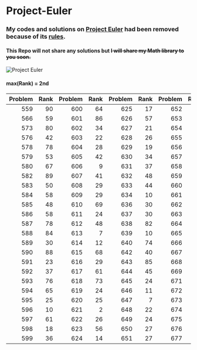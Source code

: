 # Project-Euler
### My codes and solutions on [Project Euler](https://projecteuler.net/archives) had been removed because of its [rules](https://projecteuler.chat/viewtopic.php?f=50&t=1356).

#### This Repo will not share any solutions but ~~I will share my Math library to you soon.~~

![Project Euler](https://projecteuler.net/profile/LzyRapx.png)

#### max(Rank) = 2nd
|Problem|Rank|Problem|Rank|Problem|Rank|Problem|Rank|Problem|Rank|
|------:|---:|------:|---:|------:|---:|------:|---:|------:|---:|
|559|90|600|64|625|17|652|19|678|29|
|566|59|601|86|626|57|653|17|679|58|
|573|80|602|34|627|21|654|22|680|28|
|576|42|603|22|628|26|655|56|681|13|
|578|78|604|28|629|19|656|15|682|37|
|579|53|605|42|630|34|657|23|683|31|
|580|67|606|9|631|37|658|9|684|35|
|582|89|607|41|632|48|659|26|685|29|
|583|50|608|29|633|44|660|46|687|45|
|584|58|609|29|634|10|661|23|688|30|
|585|48|610|69|636|30|662|17|689|35|
|586|58|611|24|637|30|663|22|690|35|
|587|78|612|48|638|82|664|42|691||
|588|84|613|7|639|10|665|38|
|589|30|614|12|640|74|666|28|
|590|88|615|68|642|40|667|25|
|591|23|616|29|643|85|668|91|
|592|37|617|61|644|45|669|21|
|593|76|618|73|645|24|671|81|
|594|65|619|24|646|11|672|13|
|595|25|620|25|647|7|673|15|
|596|10|621|2|648|22|674|23|
|597|61|622|26|649|24|675|9|
|598|18|623|56|650|27|676|76|
|599|36|624|14|651|27|677|18|

